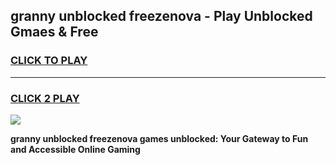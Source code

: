 
## granny unblocked freezenova - Play Unblocked Gmaes & Free
<h3>
<a href="https://premium.freeplayer.one?title=granny_unblocked_freezenova&ref=19F">CLICK TO PLAY</a></h3>
<hr>

<h3>
<a href="https://premium.freeplayer.one?title=granny_unblocked_freezenova&ref=19F">CLICK 2 PLAY</a>
  
</h3>

<a href="https://premium.freeplayer.one?title=granny_unblocked_freezenova&ref=19F/"><img src="https://clearcache.store/games.png"></a>


**granny unblocked freezenova games unblocked: Your Gateway to Fun and Accessible Online Gaming**
